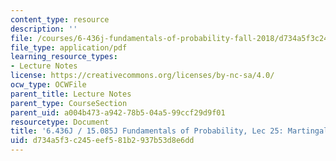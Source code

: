 ```yaml
---
content_type: resource
description: ''
file: /courses/6-436j-fundamentals-of-probability-fall-2018/d734a5f3c245eef581b2937b53d8e6dd_MIT6_436JF18_lec25.pdf
file_type: application/pdf
learning_resource_types:
- Lecture Notes
license: https://creativecommons.org/licenses/by-nc-sa/4.0/
ocw_type: OCWFile
parent_title: Lecture Notes
parent_type: CourseSection
parent_uid: a004b473-a942-78b5-04a5-99ccf29d9f01
resourcetype: Document
title: '6.436J / 15.085J Fundamentals of Probability, Lec 25: Martingales I'
uid: d734a5f3-c245-eef5-81b2-937b53d8e6dd
---
```

